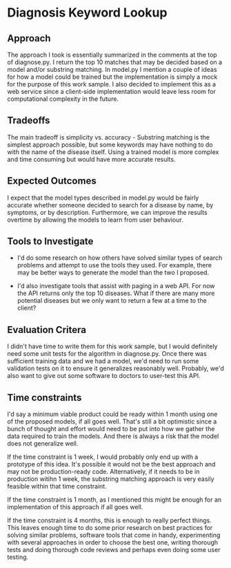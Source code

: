 # Diagnosis Keyword Lookup

## Approach
The approach I took is essentially summarized in the comments at the top of diagnose.py. I return the top 10 matches that may be decided based on a model and/or substring matching.
In model.py I mention a couple of ideas for how a model could be trained but the implementation is simply a mock for the purpose of this work sample. I also decided to implement this as a web service since a client-side implementation would leave less room for computational complexity in the future.

## Tradeoffs
The main tradeoff is simplicity vs. accuracy - Substring matching is the simplest approach possible, but some keywords may have nothing to do with the name of the disease itself. Using a trained model is more complex and time consuming but would have more accurate results.

## Expected Outcomes
I expect that the model types described in model.py would be fairly accurate whether someone decided to search for a disease by name, by symptoms, or by description. Furthermore, we can improve the results overtime by allowing the models to learn from user behaviour.

## Tools to Investigate
* I'd do some research on how others have solved similar types of search problems and attempt to use the tools they used. For example, there may be better ways to generate the model than the two I proposed.

* I'd also investigate tools that assist with paging in a web API. For now the API returns only the top 10 diseases. What if there are many more potential diseases but we only want to return a few at a time to the client?

## Evaluation Critera
I didn't have time to write them for this work sample, but I would definitely need some unit tests for the algorithm in diagnose.py. Once there was sufficient training data and we had a model, we'd need to run some validation tests on it to ensure it generalizes reasonably well. Probably, we'd also want to give out some software to doctors to user-test this API.

## Time constraints
I'd say a minimum viable product could be ready within 1 month using one of the proposed models, if all goes well. That's still a bit optimistic since a bunch of thought and effort would need to be put into how we gather the data required to train the models. And there is always a risk that the model does not generalize well.

If the time constraint is 1 week, I would probably only end up with a prototype of this idea. It's possible it would not be the best approach and may not be production-ready code. Alternatively, if it needs to be in production witihn 1 week, the substring matching approach is very easily feasible within that time constraint.

If the time constraint is 1 month, as I mentioned this might be enough for an implementation of this approach if all goes well.

If the time constraint is 4 months, this is enough to really perfect things. This leaves enough time to do some prior research on best practices for solving similar problems, software tools that come in handy, experimenting with several approaches in order to choose the best one, writing thorough tests and doing thorough code reviews and perhaps even doing some user testing.